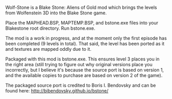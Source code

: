 Wolf-Stone is a Blake Stone: Aliens of Gold mod which brings the levels from Wolfenstein 
3D into the Blake Stone game.

Place the MAPHEAD.BSP,  MAPTEMP.BSP, and bstone.exe files into your Blakestone root 
directory. Run bstone.exe.

The mod is a work in progress, and at the moment only the first episode has been 
completed (9 levels in total). That said, the level has been ported as it and textures 
are mapped oddly due to it.

Packaged with this mod is bstone.exe. This ensures level 3 places you in the right 
area (still trying to figure out why original versions place you incorrectly, but 
I believe it's because the source port is based on version 1, and the available copies 
to purchase are based on version 2 of the game).

The packaged source port is credited to Boris I. Bendovsky and can be found here: 
http://bibendovsky.github.io/bstone/





